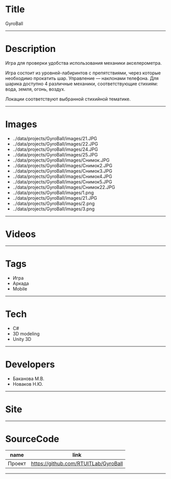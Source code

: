 # Title

GyroBall

---

# Description

Игра для проверки удобства использования механики акселерометра.

Игра состоит из уровней-лабиринтов с препятствиями, через которые необходимо прокатить шар. Управление — наклонами телефона. Для шарика доступно 4 различные механики, соответствующие стихиям: вода, земля, огонь, воздух.

Локации соответствуют выбранной стихийной тематике.

---

# Images

- ../data/projects/GyroBall/images/21.JPG
- ../data/projects/GyroBall/images/22.JPG
- ../data/projects/GyroBall/images/24.JPG
- ../data/projects/GyroBall/images/25.JPG
- ../data/projects/GyroBall/images/Снимок.JPG
- ../data/projects/GyroBall/images/Снимок2.JPG
- ../data/projects/GyroBall/images/Снимок3.JPG
- ../data/projects/GyroBall/images/Снимок4.JPG
- ../data/projects/GyroBall/images/Снимок5.JPG
- ../data/projects/GyroBall/images/Снимок22.JPG
- ../data/projects/GyroBall/images/1.png
- ../data/projects/GyroBall/images/21.JPG
- ../data/projects/GyroBall/images/2.png
- ../data/projects/GyroBall/images/3.png

---

# Videos

---

# Tags

- Игра
- Аркада
- Mobile

---

# Tech

- C#
- 3D modeling
- Unity 3D

---

# Developers

- Баканова М.В.
- Новаков Н.Ю.

---

# Site

---

# SourceCode

| name   | link                                 |
| ------ | ------------------------------------ |
| Проект | https://github.com/RTUITLab/GyroBall |

---
